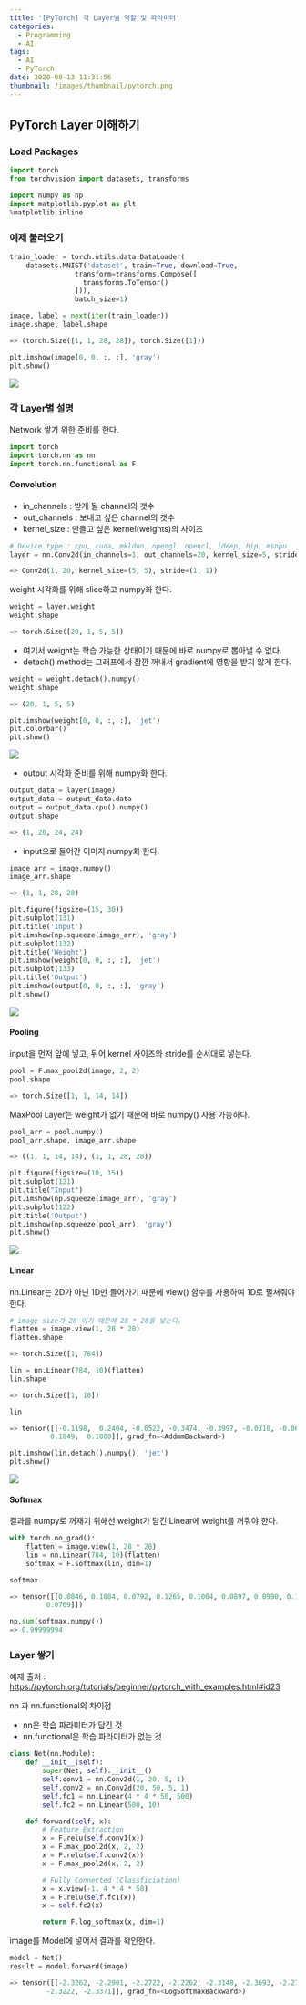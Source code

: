 ```yaml
---
title: '[PyTorch] 각 Layer별 역할 및 파라미터'
categories:
  - Programming
  - AI
tags:
  - AI
  - PyTorch
date: 2020-08-13 11:31:56
thumbnail: /images/thumbnail/pytorch.png
---
```


## PyTorch Layer 이해하기

### Load Packages

```python
import torch
from torchvision import datasets, transforms

import numpy as np
import matplotlib.pyplot as plt
%matplotlib inline
```

### 예제 불러오기

```python
train_loader = torch.utils.data.DataLoader(
    datasets.MNIST('dataset', train=True, download=True,
                transform=transforms.Compose([
                  transforms.ToTensor()
                ])),
                batch_size=1)

image, label = next(iter(train_loader))
image.shape, label.shape

=> (torch.Size([1, 1, 28, 28]), torch.Size([1]))
```

```python
plt.imshow(image[0, 0, :, :], 'gray')
plt.show()
```

![](/images/ai/pytorch/2.png)

### 각 Layer별 설명

Network 쌓기 위한 준비를 한다.

```python
import torch
import torch.nn as nn
import torch.nn.functional as F
```

#### Convolution

- in_channels : 받게 될 channel의 갯수
- out_channels : 보내고 싶은 channel의 갯수
- kernel_size : 만들고 싶은 kernel(weights)의 사이즈

```python
# Device type : cpu, cuda, mkldnn, opengl, opencl, ideep, hip, msnpu
layer = nn.Conv2d(in_channels=1, out_channels=20, kernel_size=5, stride=1).to(torch.device('cpu'))

=> Conv2d(1, 20, kernel_size=(5, 5), stride=(1, 1))
```

weight 시각화를 위해 slice하고 numpy화 한다.

```python
weight = layer.weight
weight.shape

=> torch.Size([20, 1, 5, 5])
```

- 여기서 weight는 학습 가능한 상태이기 때문에 바로 numpy로 뽑아낼 수 없다.
- detach() method는 그래프에서 잠깐 꺼내서 gradient에 영향을 받지 않게 한다.

```python
weight = weight.detach().numpy()
weight.shape

=> (20, 1, 5, 5)
```

```python
plt.imshow(weight[0, 0, :, :], 'jet')
plt.colorbar()
plt.show()
```

![](/images/ai/pytorch/3.png)

- output 시각화 준비를 위해 numpy화 한다.

```python
output_data = layer(image)
output_data = output_data.data
output = output_data.cpu().numpy()
output.shape

=> (1, 20, 24, 24)
```

- input으로 들어간 이미지 numpy화 한다.

```python
image_arr = image.numpy()
image_arr.shape

=> (1, 1, 28, 28)
```

```python
plt.figure(figsize=(15, 30))
plt.subplot(131)
plt.title('Input')
plt.imshow(np.squeeze(image_arr), 'gray')
plt.subplot(132)
plt.title('Weight')
plt.imshow(weight[0, 0, :, :], 'jet')
plt.subplot(133)
plt.title('Output')
plt.imshow(output[0, 0, :, :], 'gray')
plt.show()
```

![](/images/ai/pytorch/4.png)

#### Pooling

input을 먼저 앞에 넣고, 뒤어 kernel 사이즈와 stride를 순서대로 넣는다.

```python
pool = F.max_pool2d(image, 2, 2)
pool.shape

=> torch.Size([1, 1, 14, 14])
```

MaxPool Layer는 weight가 없기 때문에 바로 numpy() 사용 가능하다.

```python
pool_arr = pool.numpy()
pool_arr.shape, image_arr.shape

=> ((1, 1, 14, 14), (1, 1, 28, 28))
```

```python
plt.figure(figsize=(10, 15))
plt.subplot(121)
plt.title("Input")
plt.imshow(np.squeeze(image_arr), 'gray')
plt.subplot(122)
plt.title('Output')
plt.imshow(np.squeeze(pool_arr), 'gray')
plt.show()
```

![](/images/ai/pytorch/5.png)

#### Linear

nn.Linear는 2D가 아닌 1D만 들어가기 때문에 view() 함수를 사용하여 1D로 펼쳐줘야 한다.

```python
# image size가 28 이기 때문에 28 * 28을 넣는다.
flatten = image.view(1, 28 * 28)
flatten.shape

=> torch.Size([1, 784])
```

```python
lin = nn.Linear(784, 10)(flatten)
lin.shape

=> torch.Size([1, 10])

lin

=> tensor([[-0.1198,  0.2404, -0.0522, -0.3474, -0.3997, -0.0318, -0.0630,  0.2680,
          0.1849,  0.1000]], grad_fn=<AddmmBackward>)
```

```python
plt.imshow(lin.detach().numpy(), 'jet')
plt.show()
```

![](/images/ai/pytorch/6.png)

#### Softmax

결과를 numpy로 꺼재기 위해선 weight가 담긴 Linear에 weight를 꺼줘야 한다.

```python
with torch.no_grad():
    flatten = image.view(1, 28 * 28)
    lin = nn.Linear(784, 10)(flatten)
    softmax = F.softmax(lin, dim=1)

softmax

=> tensor([[0.0846, 0.1084, 0.0792, 0.1265, 0.1004, 0.0897, 0.0990, 0.1113, 0.1239,
         0.0769]])
```

```python
np.sum(softmax.numpy())
=> 0.99999994
```

### Layer 쌓기

예제 출처 : https://pytorch.org/tutorials/beginner/pytorch_with_examples.html#id23

nn 과 nn.functional의 차이점

- nn은 학습 파라미터가 담긴 것
- nn.functional은 학습 파라미터가 없는 것

```python
class Net(nn.Module):
    def __init__(self):
        super(Net, self).__init__()
        self.conv1 = nn.Conv2d(1, 20, 5, 1)
        self.conv2 = nn.Conv2d(20, 50, 5, 1)
        self.fc1 = nn.Linear(4 * 4 * 50, 500)
        self.fc2 = nn.Linear(500, 10)

    def forward(self, x):
        # Feature Extraction
        x = F.relu(self.conv1(x))
        x = F.max_pool2d(x, 2, 2)
        x = F.relu(self.conv2(x))
        x = F.max_pool2d(x, 2, 2)

        # Fully Connected (Classficiation)
        x = x.view(-1, 4 * 4 * 50)
        x = F.relu(self.fc1(x))
        x = self.fc2(x)

        return F.log_softmax(x, dim=1)
```

image를 Model에 넣어서 결과를 확인한다.

```python
model = Net()
result = model.forward(image)

=> tensor([[-2.3262, -2.2901, -2.2722, -2.2262, -2.3148, -2.3693, -2.2773, -2.2977,
         -2.3222, -2.3371]], grad_fn=<LogSoftmaxBackward>)
```
